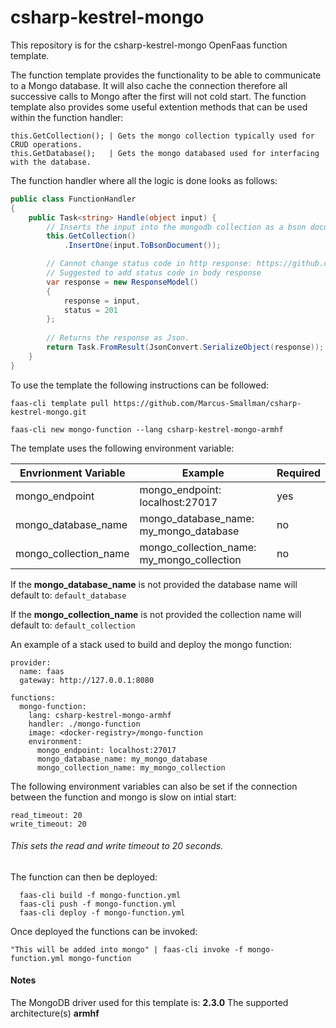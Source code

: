 # csharp-kestrel-mongo
This repository is for the csharp-kestrel-mongo OpenFaas function template.

The function template provides the functionality to be able to communicate to a Mongo database. It will also cache the connection therefore all successive calls to Mongo after the first will not cold start. The function template also provides some useful extention methods that can be used within the function handler:
```
this.GetCollection(); | Gets the mongo collection typically used for CRUD operations.
this.GetDatabase();   | Gets the mongo databased used for interfacing with the database.
```

The function handler where all the logic is done looks as follows:

``` csharp
public class FunctionHandler
{
    public Task<string> Handle(object input) {
        // Inserts the input into the mongodb collection as a bson document.
        this.GetCollection()
            .InsertOne(input.ToBsonDocument());

        // Cannot change status code in http response: https://github.com/openfaas/faas/issues/157
        // Suggested to add status code in body response
        var response = new ResponseModel()
        {
            response = input,
            status = 201
        };
        
        // Returns the response as Json.
        return Task.FromResult(JsonConvert.SerializeObject(response));
    }
}
```

To use the template the following instructions can be followed:

    faas-cli template pull https://github.com/Marcus-Smallman/csharp-kestrel-mongo.git

    faas-cli new mongo-function --lang csharp-kestrel-mongo-armhf

 The template uses the following environment variable:
 
| Envrionment Variable  | Example                                    | Required |
| --------------------- | ------------------------------------------ | -------- |
| mongo_endpoint        | mongo_endpoint: localhost:27017            | yes      |
| mongo_database_name   | mongo_database_name: my_mongo_database     | no       |
| mongo_collection_name | mongo_collection_name: my_mongo_collection | no       |

If the **mongo_database_name** is not provided the database name will default to: `default_database`

If the **mongo_collection_name** is not provided the collection name will default to: `default_collection`

An example of a stack used to build and deploy the mongo function:

```
provider:
  name: faas
  gateway: http://127.0.0.1:8080

functions:
  mongo-function:
    lang: csharp-kestrel-mongo-armhf
    handler: ./mongo-function
    image: <docker-registry>/mongo-function
    environment:
      mongo_endpoint: localhost:27017
      mongo_database_name: my_mongo_database
      mongo_collection_name: my_mongo_collection
```

The following environment variables can also be set if the connection between the function and mongo is slow on intial start:
```
read_timeout: 20
write_timeout: 20
```
###### This sets the read and write timeout to 20 seconds.

The function can then be deployed:
```
  faas-cli build -f mongo-function.yml
  faas-cli push -f mongo-function.yml
  faas-cli deploy -f mongo-function.yml
```
Once deployed the functions can be invoked:
```
"This will be added into mongo" | faas-cli invoke -f mongo-function.yml mongo-function
```

#### Notes
The MongoDB driver used for this template is: **2.3.0**
The supported architecture(s) **armhf**

